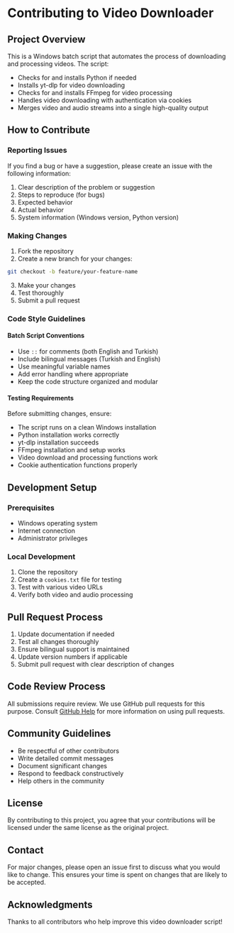 # Contributing to Video Downloader

## Project Overview

This is a Windows batch script that automates the process of downloading and processing videos. The script:
- Checks for and installs Python if needed
- Installs yt-dlp for video downloading
- Checks for and installs FFmpeg for video processing
- Handles video downloading with authentication via cookies
- Merges video and audio streams into a single high-quality output

## How to Contribute

### Reporting Issues

If you find a bug or have a suggestion, please create an issue with the following information:
1. Clear description of the problem or suggestion
2. Steps to reproduce (for bugs)
3. Expected behavior
4. Actual behavior
5. System information (Windows version, Python version)

### Making Changes

1. Fork the repository
2. Create a new branch for your changes:
```bash
git checkout -b feature/your-feature-name
```
3. Make your changes
4. Test thoroughly
5. Submit a pull request

### Code Style Guidelines

#### Batch Script Conventions
- Use `::` for comments (both English and Turkish)
- Include bilingual messages (Turkish and English)
- Use meaningful variable names
- Add error handling where appropriate
- Keep the code structure organized and modular

#### Testing Requirements
Before submitting changes, ensure:
- The script runs on a clean Windows installation
- Python installation works correctly
- yt-dlp installation succeeds
- FFmpeg installation and setup works
- Video download and processing functions work
- Cookie authentication functions properly

## Development Setup

### Prerequisites
- Windows operating system
- Internet connection
- Administrator privileges

### Local Development
1. Clone the repository
2. Create a `cookies.txt` file for testing
3. Test with various video URLs
4. Verify both video and audio processing

## Pull Request Process

1. Update documentation if needed
2. Test all changes thoroughly
3. Ensure bilingual support is maintained
4. Update version numbers if applicable
5. Submit pull request with clear description of changes

## Code Review Process

All submissions require review. We use GitHub pull requests for this purpose. Consult [GitHub Help](https://help.github.com/articles/about-pull-requests/) for more information on using pull requests.

## Community Guidelines

- Be respectful of other contributors
- Write detailed commit messages
- Document significant changes
- Respond to feedback constructively
- Help others in the community

## License

By contributing to this project, you agree that your contributions will be licensed under the same license as the original project.

## Contact

For major changes, please open an issue first to discuss what you would like to change. This ensures your time is spent on changes that are likely to be accepted.

## Acknowledgments

Thanks to all contributors who help improve this video downloader script!
